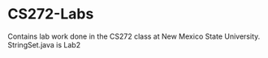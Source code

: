 # CS272-Labs
Contains lab work done in the CS272 class at New Mexico State University. 
StringSet.java is Lab2
